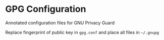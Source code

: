 # GPG Configuration

Annotated configuration files for GNU Privacy Guard

Replace fingerprint of public key in `gpg.conf` and place all files in `~/.gnupg`
